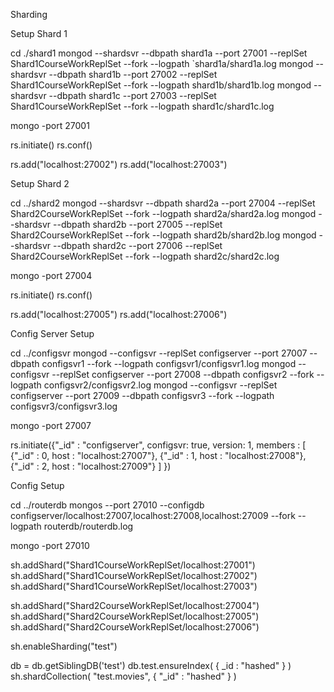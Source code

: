 Sharding

Setup Shard 1

cd ./shard1
mongod --shardsvr --dbpath shard1a --port 27001 --replSet Shard1CourseWorkReplSet --fork --logpath `shard1a/shard1a.log mongod --shardsvr --dbpath shard1b --port 27002 --replSet Shard1CourseWorkReplSet --fork --logpath shard1b/shard1b.log mongod --shardsvr --dbpath shard1c --port 27003 --replSet Shard1CourseWorkReplSet --fork --logpath shard1c/shard1c.log

mongo -port 27001

rs.initiate() rs.conf()

rs.add("localhost:27002") rs.add("localhost:27003")

Setup Shard 2

cd ../shard2
mongod --shardsvr --dbpath shard2a --port 27004 --replSet Shard2CourseWorkReplSet --fork --logpath shard2a/shard2a.log mongod --shardsvr --dbpath shard2b --port 27005 --replSet Shard2CourseWorkReplSet --fork --logpath shard2b/shard2b.log mongod --shardsvr --dbpath shard2c --port 27006 --replSet Shard2CourseWorkReplSet --fork --logpath shard2c/shard2c.log

mongo -port 27004

rs.initiate() rs.conf()

rs.add("localhost:27005") rs.add("localhost:27006")

Config Server Setup

cd ../configsvr
mongod --configsvr --replSet configserver --port 27007 --dbpath configsvr1 --fork --logpath configsvr1/configsvr1.log mongod --configsvr --replSet configserver --port 27008 --dbpath configsvr2 --fork --logpath configsvr2/configsvr2.log mongod --configsvr --replSet configserver --port 27009 --dbpath configsvr3 --fork --logpath configsvr3/configsvr3.log

mongo -port 27007

rs.initiate({"_id" : "configserver", configsvr: true, version: 1, members : [ {"_id" : 0, host : "localhost:27007"}, {"_id" : 1, host : "localhost:27008"}, {"_id" : 2, host : "localhost:27009"} ] })

Config Setup

cd ../routerdb
mongos --port 27010 --configdb configserver/localhost:27007,localhost:27008,localhost:27009 --fork --logpath routerdb/routerdb.log

mongo -port 27010

sh.addShard("Shard1CourseWorkReplSet/localhost:27001") sh.addShard("Shard1CourseWorkReplSet/localhost:27002") sh.addShard("Shard1CourseWorkReplSet/localhost:27003")

sh.addShard("Shard2CourseWorkReplSet/localhost:27004") sh.addShard("Shard2CourseWorkReplSet/localhost:27005") sh.addShard("Shard2CourseWorkReplSet/localhost:27006")

sh.enableSharding("test")

db = db.getSiblingDB('test') db.test.ensureIndex( { _id : "hashed" } ) sh.shardCollection( "test.movies", { "_id" : "hashed" } )
